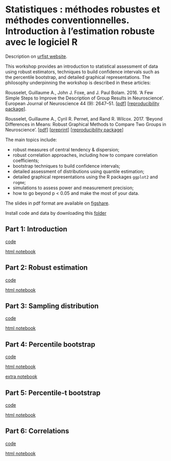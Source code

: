 # Statistiques : méthodes robustes et méthodes conventionnelles. Introduction à l’estimation robuste avec le logiciel R

Description on [urfist website](https://sygefor.reseau-urfist.fr/#/training/7680/8489/b22511377f9a12f2c227ef2628933a3d).

This workshop provides an introduction to statistical assessment of data using robust estimators, techniques to build confidence intervals such as the percentile bootstrap, and detailed graphical representations. The philosophy underpinning the workshop is described in these articles:

Rousselet, Guillaume A., John J. Foxe, and J. Paul Bolam. 2016. ‘A Few Simple Steps to Improve the Description of Group Results in Neuroscience’. European Journal of Neuroscience 44 (9): 2647–51. 
[[pdf](https://doi.org/10.1111/ejn.13400)] 
[[reproducibility package](https://figshare.com/articles/A_few_simple_steps_to_improve_the_description_of_group_results_in_neuroscience/3806487)].

Rousselet, Guillaume A., Cyril R. Pernet, and Rand R. Wilcox. 2017. ‘Beyond Differences in Means: Robust Graphical Methods to Compare Two Groups in Neuroscience’.
[[pdf](https://www.ncbi.nlm.nih.gov/pubmed/28544058)] 
[[preprint](https://doi.org/10.1101/121079)] 
[[reproducibility package](https://figshare.com/articles/Modern_graphical_methods_to_compare_two_groups_of_observations/4055970)]

The main topics include:

- robust measures of central tendency & dispersion;
- robust correlation approaches, including how to compare correlation coefficients;
- bootstrap techniques to build confidence intervals;
- detailed assessment of distributions using quantile estimation;
- detailed graphical representations using the R packages `ggplot2` and `rogme`;
- simulations to assess power and measurement precision;
- how to go beyond p < 0.05 and make the most of your data.

The slides in pdf format are available on [figshare](https://figshare.com/articles/Introduction_to_robust_statistics_-_Bordeaux_2019/7893104).

Install code and data by downloading this [folder](mat.zip)

## Part 1: Introduction 
[code](bordeaux1.Rmd)

[html notebook](docs/bordeaux1.md)

## Part 2: Robust estimation
[code](bordeaux2.Rmd)

[html notebook](docs/bordeaux2.md)

## Part 3: Sampling distribution
[code](bordeaux3.Rmd)

[html notebook](docs/bordeaux3.md)

## Part 4: Percentile bootstrap
[code](bordeaux4.Rmd)

[html notebook](docs/bordeaux4.md)

[extra notebook](docs/bordeaux4_extra.md)

## Part 5: Percentile-t bootstrap
[code](bordeaux5.Rmd)

[html notebook](docs/bordeaux5.md)

## Part 6: Correlations
[code](bordeaux6.Rmd)

[html notebook](docs/bordeaux6.md)
